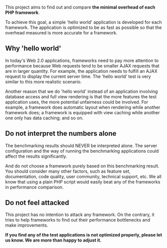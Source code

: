 This project aims to find out and compare **the minimal overhead of each PHP framework**.

To achieve this goal, a simple 'hello world' application is developed for each framework. The application is optimized to be as fast as possible so that the overhead measured is more accurate for a framework.


## Why 'hello world' ##

In today's Web 2.0 applications, frameworks need to pay more attention to performance because Web requests tend to be smaller AJAX requests that are in larger quantity. For example, the application needs to fulfill an AJAX request to display the current server time. The 'hello world' test is very similar to this more realistic scenario.

Another reason that we do 'hello world' instead of an application involving database access and full view rendering is that the more features the test application uses, the more potential unfairness could be involved. For example, a framework does automatic layout when rendering while another framework does; a framework is equipped with view caching while another one only has data caching; and so on.


## Do not interpret the numbers alone ##

The benchmarking results should NEVER be interpreted alone. The server configuration and the way of running the benchmarking applications could affect the results significantly.

And do not choose a framework purely based on this benchmarking result. You should consider many other factors, such as feature set, documentation, code quality, user community, technical support, etc. We all know that using a plain PHP script would easily beat any of the frameworks in performance comparison.


## Do not feel attacked ##

This project has no intention to attack any framework. On the contrary, it tries to help frameworks to find out their performance bottlenecks and make improvements.

**If you find any of the test applications is not optimized properly, please let us know. We are more than happy to adjust it.**